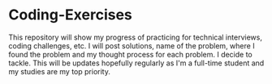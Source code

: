 # Coding-Exercises

This repository will show my progress of practicing for technical interviews, coding challenges, etc. I will post solutions, name of the problem, where I found the problem and my thought process for each problem. I decide to tackle. This will be updates hopefully regularly as I'm a full-time student and my studies are my top priority.
